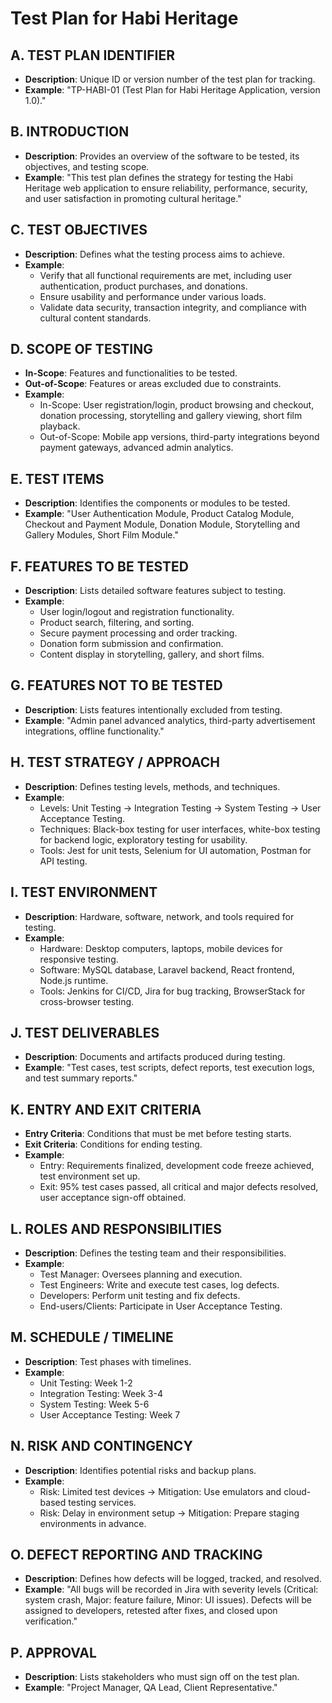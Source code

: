 # Test Plan for Habi Heritage

## A. TEST PLAN IDENTIFIER
- **Description**: Unique ID or version number of the test plan for tracking.
- **Example**: "TP-HABI-01 (Test Plan for Habi Heritage Application, version 1.0)."

## B. INTRODUCTION
- **Description**: Provides an overview of the software to be tested, its objectives, and testing scope.
- **Example**: "This test plan defines the strategy for testing the Habi Heritage web application to ensure reliability, performance, security, and user satisfaction in promoting cultural heritage."

## C. TEST OBJECTIVES
- **Description**: Defines what the testing process aims to achieve.
- **Example**:
  - Verify that all functional requirements are met, including user authentication, product purchases, and donations.
  - Ensure usability and performance under various loads.
  - Validate data security, transaction integrity, and compliance with cultural content standards.

## D. SCOPE OF TESTING
- **In-Scope**: Features and functionalities to be tested.
- **Out-of-Scope**: Features or areas excluded due to constraints.
- **Example**:
  - In-Scope: User registration/login, product browsing and checkout, donation processing, storytelling and gallery viewing, short film playback.
  - Out-of-Scope: Mobile app versions, third-party integrations beyond payment gateways, advanced admin analytics.

## E. TEST ITEMS
- **Description**: Identifies the components or modules to be tested.
- **Example**: "User Authentication Module, Product Catalog Module, Checkout and Payment Module, Donation Module, Storytelling and Gallery Modules, Short Film Module."

## F. FEATURES TO BE TESTED
- **Description**: Lists detailed software features subject to testing.
- **Example**:
  - User login/logout and registration functionality.
  - Product search, filtering, and sorting.
  - Secure payment processing and order tracking.
  - Donation form submission and confirmation.
  - Content display in storytelling, gallery, and short films.

## G. FEATURES NOT TO BE TESTED
- **Description**: Lists features intentionally excluded from testing.
- **Example**: "Admin panel advanced analytics, third-party advertisement integrations, offline functionality."

## H. TEST STRATEGY / APPROACH
- **Description**: Defines testing levels, methods, and techniques.
- **Example**:
  - Levels: Unit Testing → Integration Testing → System Testing → User Acceptance Testing.
  - Techniques: Black-box testing for user interfaces, white-box testing for backend logic, exploratory testing for usability.
  - Tools: Jest for unit tests, Selenium for UI automation, Postman for API testing.

## I. TEST ENVIRONMENT
- **Description**: Hardware, software, network, and tools required for testing.
- **Example**:
  - Hardware: Desktop computers, laptops, mobile devices for responsive testing.
  - Software: MySQL database, Laravel backend, React frontend, Node.js runtime.
  - Tools: Jenkins for CI/CD, Jira for bug tracking, BrowserStack for cross-browser testing.

## J. TEST DELIVERABLES
- **Description**: Documents and artifacts produced during testing.
- **Example**: "Test cases, test scripts, defect reports, test execution logs, and test summary reports."

## K. ENTRY AND EXIT CRITERIA
- **Entry Criteria**: Conditions that must be met before testing starts.
- **Exit Criteria**: Conditions for ending testing.
- **Example**:
  - Entry: Requirements finalized, development code freeze achieved, test environment set up.
  - Exit: 95% test cases passed, all critical and major defects resolved, user acceptance sign-off obtained.

## L. ROLES AND RESPONSIBILITIES
- **Description**: Defines the testing team and their responsibilities.
- **Example**:
  - Test Manager: Oversees planning and execution.
  - Test Engineers: Write and execute test cases, log defects.
  - Developers: Perform unit testing and fix defects.
  - End-users/Clients: Participate in User Acceptance Testing.

## M. SCHEDULE / TIMELINE
- **Description**: Test phases with timelines.
- **Example**:
  - Unit Testing: Week 1-2
  - Integration Testing: Week 3-4
  - System Testing: Week 5-6
  - User Acceptance Testing: Week 7

## N. RISK AND CONTINGENCY
- **Description**: Identifies potential risks and backup plans.
- **Example**:
  - Risk: Limited test devices → Mitigation: Use emulators and cloud-based testing services.
  - Risk: Delay in environment setup → Mitigation: Prepare staging environments in advance.

## O. DEFECT REPORTING AND TRACKING
- **Description**: Defines how defects will be logged, tracked, and resolved.
- **Example**: "All bugs will be recorded in Jira with severity levels (Critical: system crash, Major: feature failure, Minor: UI issues). Defects will be assigned to developers, retested after fixes, and closed upon verification."

## P. APPROVAL
- **Description**: Lists stakeholders who must sign off on the test plan.
- **Example**: "Project Manager, QA Lead, Client Representative."